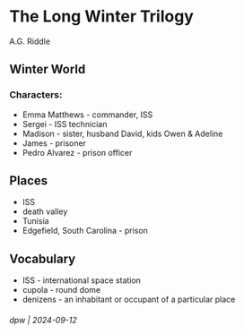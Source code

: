 # The Long Winter Trilogy

A.G. Riddle

## Winter World

### Characters: 

* Emma Matthews - commander, ISS
* Sergei - ISS technician
* Madison - sister, husband David, kids Owen & Adeline
* James - prisoner
* Pedro Alvarez - prison officer

## Places

* ISS
* death valley
* Tunisia
* Edgefield, South Carolina - prison

## Vocabulary

* ISS - international space station
* cupola - round dome
* denizens - an inhabitant or occupant of a particular place


###### dpw | 2024-09-12
